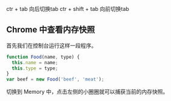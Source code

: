 ctr + tab 向后切换tab
ctr + shift + tab 向前切换tab



## Chrome 中查看内存快照
首先我们在控制台运行这样一段程序。
```js
function Food(name, type) {
  this.name = name;
  this.type = type;
}
var beef = new Food('beef', 'meat');
```

切换到 Memory 中，点击左侧的小圈圈就可以捕获当前的内存快照。
